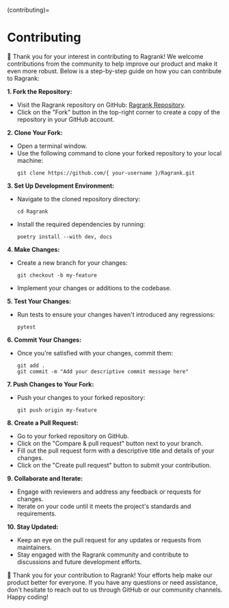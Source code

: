 (contributing)=
# Contributing 

🚀 Thank you for your interest in contributing to Ragrank! We welcome contributions from the community to help improve our product and make it even more robust. Below is a step-by-step guide on how you can contribute to Ragrank:

**1. Fork the Repository:**
   - Visit the Ragrank repository on GitHub: [Ragrank Repository](https://github.com/Auto-Playground/Ragrank).
   - Click on the "Fork" button in the top-right corner to create a copy of the repository in your GitHub account.

**2. Clone Your Fork:**
   - Open a terminal window.
   - Use the following command to clone your forked repository to your local machine:
     ```
     git clone https://github.com/{ your-username }/Ragrank.git
     ```

**3. Set Up Development Environment:**
   - Navigate to the cloned repository directory:
     ```
     cd Ragrank
     ```
   - Install the required dependencies by running:
     ```
     poetry install --with dev, docs
     ```

**4. Make Changes:**
   - Create a new branch for your changes:
     ```
     git checkout -b my-feature
     ```
   - Implement your changes or additions to the codebase.

**5. Test Your Changes:**
   - Run tests to ensure your changes haven't introduced any regressions:
     ```
     pytest
     ```

**6. Commit Your Changes:**
   - Once you're satisfied with your changes, commit them:
     ```
     git add .
     git commit -m "Add your descriptive commit message here"
     ```

**7. Push Changes to Your Fork:**
   - Push your changes to your forked repository:
     ```
     git push origin my-feature
     ```

**8. Create a Pull Request:**
   - Go to your forked repository on GitHub.
   - Click on the "Compare & pull request" button next to your branch.
   - Fill out the pull request form with a descriptive title and details of your changes.
   - Click on the "Create pull request" button to submit your contribution.

**9. Collaborate and Iterate:**
   - Engage with reviewers and address any feedback or requests for changes.
   - Iterate on your code until it meets the project's standards and requirements.

**10. Stay Updated:**
   - Keep an eye on the pull request for any updates or requests from maintainers.
   - Stay engaged with the Ragrank community and contribute to discussions and future development efforts.

🙌 Thank you for your contribution to Ragrank! Your efforts help make our product better for everyone. If you have any questions or need assistance, don't hesitate to reach out to us through GitHub or our community channels. Happy coding!